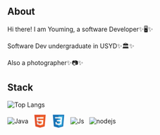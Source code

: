 ## About
Hi there! I am Youming, a software Developer✨🖥✨ 

Software Dev undergraduate in USYD✨🏛✨ 

Also a photographer✨📷✨

<!-- # Leetcode
![Leetcode](https://leetcard.jacoblin.cool/youming16?theme=light&font=Monda) -->

## Stack
![Top Langs](https://github-readme-stats.vercel.app/api/top-langs/?username=youming16&hide=TeX&layout=compact)
<br>
<div>
  <img align="center" alt="Java" height="30" width="30" src="https://cdn-icons-png.flaticon.com/512/5968/5968282.png">
  &nbsp;
  <img align="center" alt="HTML"width="30" src="https://raw.githubusercontent.com/devicons/devicon/master/icons/html5/html5-original.svg">
  &nbsp;
  <img align="center" alt="CSS" height="30" width="30" src="https://raw.githubusercontent.com/devicons/devicon/master/icons/css3/css3-original.svg">
  &nbsp;
  <img align="center" alt="Js" width="30" src="https://cdn-icons-png.flaticon.com/512/5968/5968292.png">
  &nbsp;
<!--   <img align="center" alt="React" width="30" src="https://cdn-icons-png.flaticon.com/512/1126/1126012.png">
  &nbsp; -->
<!--   <img align="center" alt="mysql" width="30" src="https://cdn-icons-png.flaticon.com/512/5968/5968313.png">
  &nbsp; -->
  <img align="center" alt="nodejs" width="30" src="https://cdn-icons-png.flaticon.com/512/5968/5968322.png">
<!--   &nbsp;
  <img align="center" alt="docker" width="30" src="https://cdn-icons-png.flaticon.com/512/5969/5969059.png">
  &nbsp;
  <img align="center" alt="python" width="30" src="https://cdn-icons-png.flaticon.com/512/5968/5968350.png"> -->
  
</div>
